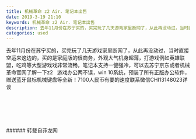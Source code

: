 ```yaml
---
title: 机械革命 z2 Air. 笔记本出售
date: 2019-3-19 21:10
keywords: 机械革命 z2 Air. 笔记本出售
description: 去年11月份在苏宁买的，买完玩了几天游戏家里断网了，从此再没动过，当时直接空运来这边的，买的是家庭版的很商务，外观大气机身超薄，打游戏例如英雄联盟，吃鸡等大型游戏戏非常流畅，笔记本支持一健强冷，可以去苏宁京东或者机械革命官网了解一下z2  
categories: used
---
```

<td class="t_f" id="postmessage_3261478">

去年11月份在苏宁买的，买完玩了几天游戏家里断网了，从此再没动过，当时直接空运来这边的，买的是家庭版的很商务，外观大气机身超薄，打游戏例如英雄联盟，吃鸡等大型游戏戏非常流畅，笔记本支持一健强冷，可以去苏宁京东或者机械革命官网了解一下z2   游戏办公两不误，win 10系统，预装了所有正版办公软件，赠送蓝牙鼠标机械键盘等全新！7100人民币有要的速度联系微信CHI13148023详谈<br/>
<img alt="" border="0" class="zoom" data-cf-modified-92de668c51addb7162593f4f-="" file="http://www.flw.ph/data/appbyme/upload/image/201903/19/v0JLXnHgT3YV.jpg" id="aimg_jsMCY" lazyloadthumb="1" onclick="" onmouseover="" src="http://www.flw.ph/data/appbyme/upload/image/201903/19/v0JLXnHgT3YV.jpg"/><br/>
<br/>
<img alt="" border="0" class="zoom" data-cf-modified-92de668c51addb7162593f4f-="" file="http://www.flw.ph/data/appbyme/upload/image/201903/19/Rt0pnbklRp36.jpg" id="aimg_zCAAA" lazyloadthumb="1" onclick="" onmouseover="" src="http://www.flw.ph/data/appbyme/upload/image/201903/19/Rt0pnbklRp36.jpg"/><br/>
<br/>
<img alt="" border="0" class="zoom" data-cf-modified-92de668c51addb7162593f4f-="" file="http://www.flw.ph/data/appbyme/upload/image/201903/19/p9hqMLbl6t0O.jpg" id="aimg_yj6Ka" lazyloadthumb="1" onclick="" onmouseover="" src="http://www.flw.ph/data/appbyme/upload/image/201903/19/p9hqMLbl6t0O.jpg"/><br/>
<br/>
<img alt="" border="0" class="zoom" data-cf-modified-92de668c51addb7162593f4f-="" file="http://www.flw.ph/data/appbyme/upload/image/201903/19/FpkwCgLyERZ5.jpg" id="aimg_o0Epw" lazyloadthumb="1" onclick="" onmouseover="" src="http://www.flw.ph/data/appbyme/upload/image/201903/19/FpkwCgLyERZ5.jpg"/><br/>
<br/>
<img alt="" border="0" class="zoom" data-cf-modified-92de668c51addb7162593f4f-="" file="http://www.flw.ph/data/appbyme/upload/image/201903/19/YCgt45wO9H6K.jpg" id="aimg_yP45u" lazyloadthumb="1" onclick="" onmouseover="" src="http://www.flw.ph/data/appbyme/upload/image/201903/19/YCgt45wO9H6K.jpg"/><br/>
<br/>
</td>
###### 转载自菲龙网